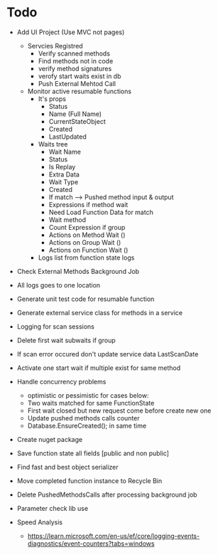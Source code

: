 ﻿# Todo
* Add UI Project (Use MVC not pages)
	* Servcies Registred
		* Verify scanned methods 
		* Find methods not in code
		* verify method signatures
		* verofy start waits exist in db
		* Push External Mehtod Call
	* Monitor active resumable functions
		* It's props 
			* Status
			* Name (Full Name)
			* CurrentStateObject
			* Created
			* LastUpdated
		* Waits tree
			* Wait Name
			* Status
			* Is Replay
			* Extra Data
			* Wait Type
			* Created
			* If match --> Pushed method input & output
			* Expressions if method wait
			* Need Load Function Data for match
			* Wait method
			* Count Expression if group
			* Actions on Method Wait ()
			* Actions on Group Wait ()
			* Actions on Function Wait ()
		* Logs list from function state logs

* Check External Methods Background Job
* All logs goes to one location
* Generate unit test code for resumable function
* Generate external service class for methods in a service
		
* Logging for scan sessions

* Delete first wait subwaits if group
* If scan error occured don't update service data LastScanDate




* Activate one start wait if multiple exist for same method

* Handle concurrency problems
	* optimistic or pessimistic for cases below:
	* Two waits matched for same FunctionState
	* First wait closed but new request come before create new one
	* Update pushed methods calls counter
	* Database.EnsureCreated(); in same time





* Create nuget package

* Save function state all fields [public and non public]
* Find fast and best object serializer
* Move completed function instance to Recycle Bin
* Delete PushedMethodsCalls after processing background job
* Parameter check lib use



* Speed Analysis	
	* https://learn.microsoft.com/en-us/ef/core/logging-events-diagnostics/event-counters?tabs=windows
